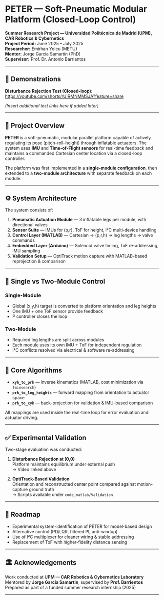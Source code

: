 # PETER — Soft-Pneumatic Modular Platform (Closed-Loop Control)

**Summer Research Project — Universidad Politécnica de Madrid (UPM), CAR Robotics & Cybernetics**  
**Project Period:** June 2025 – July 2025  
**Researcher:** Emirhan Yolcu (METU)  
**Mentor:** Jorge Garcia Samartin (PhD)  
**Supervisor:** Prof. Dr. Antonio Barrientos

---

## 🎥 Demonstrations

**Disturbance Rejection Test (Closed-loop):**  
https://youtube.com/shorts/rUIRMNMMSJA?feature=share

*(Insert additional test links here if added later)*

---

## 📡 Project Overview

**PETER** is a soft-pneumatic, modular parallel platform capable of actively regulating its pose (pitch–roll–height) through inflatable actuators. The system uses **IMU** and **Time-of-Flight sensors** for real-time feedback and maintains a commanded Cartesian center location via a closed-loop controller.

The platform was first implemented in a **single-module configuration**, then extended to a **two-module architecture** with separate feedback on each module.

---

## ⚙️ System Architecture

The system consists of:

1. **Pneumatic Actuation Module** — 3 inflatable legs per module, with directional valves  
2. **Sensor Suite** — IMUs for (p,r), ToF for height, I²C multi-device handling  
3. **Control Layer (MATLAB)** — Cartesian → (p,r,h) → leg lengths → valve commands  
4. **Embedded Layer (Arduino)** — Solenoid valve timing, ToF re-addressing, IMU sampling  
5. **Validation Setup** — OptiTrack motion capture with MATLAB-based reprojection & comparison

---

## 🧩 Single vs Two-Module Control

### **Single-Module**

- Global (x,y,h) target is converted to platform orientation and leg heights  
- One IMU + one ToF sensor provide feedback  
- P controller closes the loop

### **Two-Module**

- Required leg lengths are split across modules  
- Each module uses its own IMU + ToF for independent regulation  
- I²C conflicts resolved via electrical & software re-addressing

---

## 📐 Core Algorithms

- **`xyh_to_prh`** — inverse kinematics (MATLAB, cost minimization via `fminsearch`)
- **`prh_to_leg_heights`** — forward mapping from orientation to actuator space
- **`prh_to_xyh`** — back-projection for validation & IMU-based comparison

All mappings are used inside the real-time loop for error evaluation and actuator driving.

---

## ✅ Experimental Validation

Two-stage evaluation was conducted:

1) **Disturbance Rejection at (0,0)**  
Platform maintains equilibrium under external push  
→ Video linked above

2) **OptiTrack-Based Validation**  
Orientation and reconstructed center point compared against motion-capture ground truth  
→ Scripts available under `code_matlab/Validation`

---

## 🚀 Roadmap

- Experimental system-identification of PETER for model-based design  
- Alternative control (PD/LQR, filtered PI, anti-windup)  
- Use of I²C multiplexer for cleaner wiring & stable addressing  
- Replacement of ToF with higher-fidelity distance sensing

---

## 🏛️ Acknowledgements

Work conducted at **UPM — CAR Robotics & Cybernetics Laboratory**  
Mentored by **Jorge Garcia Samartin**, supervised by **Prof. Barrientos**  
Prepared as part of a funded summer research internship (2025)

---

